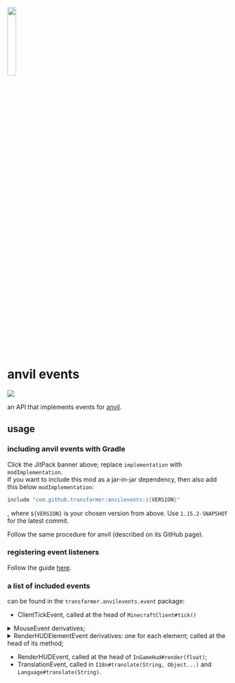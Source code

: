 <img src="https://raw.githubusercontent.com/transfarmer/anvilevents/1.15.2/src/main/resources/assets/anvilevents/logo.png" width="20%"></img>

# anvil events
[![](https://jitpack.io/v/transfarmer/anvilevents.svg)](https://jitpack.io/#transfarmer/anvilevents)

an API that implements events for [anvil](https://github.com/transfarmer/anvil).

## usage
### including anvil events with Gradle
Click the JitPack banner above; replace `implementation` with `modImplementation`.<br>
If you want to include this mod as a jar-in-jar dependency, then also add this below `modImplementation`:
```groovy
include "com.github.transfarmer:anvilevents:${VERSION}"
```
, where `${VERSION}` is your chosen version from above. Use `1.15.2-SNAPSHOT` for the latest commit.

Follow the same procedure for anvil (described on its GitHub page).

### registering event listeners
Follow the guide [here](https://github.com/transfarmer/anvil#listening-to-events).

### a list of included events
can be found in the `transfarmer.anvilevents.event` package:
- ClientTickEvent, called at the head of `MinecraftClient#tick()`
<details>
<summary>
MouseEvent derivatives;
</summary>

- CursorPosEvent, called before `Mouse#onCursorPos(long, double, double)` on change in mouse position;
- MouseButtonEvent, called before `Mouse#onMouseButton(long, int, int, int)` on mouse click; and
- MouseScrollEvent, called before `Mouse#onMouseScroll(long, double, double)` on mouse scroll;
</details>

<details>
<summary>
RenderHUDElementEvent derivatives: one for each element; called at the head of its method;
</summary>
<ul>
<li>RenderCrosshairEvent in <code>InGameHud#renderCrosshair()</code>;</li>
<li>RenderExperienceBarEvent in <code>InGameHud#renderExperienceBar(int)</code>;</li>
<li>RenderHeldTooltipEvent in <code>InGameHud#renderHeldItemTooltip()</code>;</li>
<li>RenderHotbarEvent in <code>InGameHud#renderHotbar(float)</code>;</li>
<li>RenderHotbarItemEvent in <code>InGameHud#renderHotbarItem(int, int, float)</code>;</li>
<li>RenderJumpBarEvent in <code>InGameHud#renderMountJumpBar(int)</code>;</li>
<li>RenderMountHealthEvent in <code>InGameHud#renderMountHealth()</code>;</li>
<li>RenderPortalOverlayEvent in <code>InGameHud#renderPortalOverlay(float)</code>;</li>
<li>RenderPumpkinOverlayEvent in <code>InGameHud#renderPumpkinOverlay()</code>;</li>
<li>RenderScoreboardSidebarEvent in <code>InGameHud#renderScoreboardSidebar(ScoreboardObjective)</code>;</li>
<li>RenderStatusBarsEvent in <code>InGameHud#renderStatusBars()</code>;</li>
<li>RenderStatusEffectsEvent in <code>InGameHud#renderStatusEffectOverlay()</code>;</li>
<li>RenderTextBackgroundEvent in <code>InGameHud#drawTextBackground(TextRenderer, int, int)</code>; and</li>
<li>RenderVignetteEvent in <code>InGameHud#renderVignetteOverlay(Entity)</code>;</li>
</ul>
</details>

- RenderHUDEvent, called at the head of `InGameHud#render(float)`;
- TranslationEvent, called in `I18n#translate(String, Object...)` and `Language#translate(String)`.
